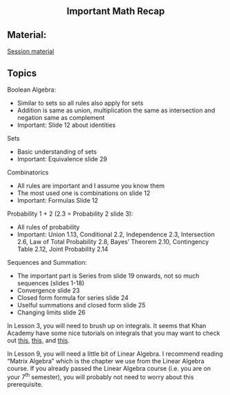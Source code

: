 <h2 align="center">Important Math Recap</h2>

## Material:

[Session material](https://viaucdk-my.sharepoint.com/:f:/g/personal/rib_viauc_dk/En0s5AGeHABFl6Vb0SaGndwBNjmoxJ3-CbjwXURoX7xScQ?e=fiKF5a)

## Topics

<p>Boolean Algebra:</p>
<ul>
 <li>Similar to sets so all rules also apply for sets</li>
 <li>Addition is same as union, multiplication the same as intersection and negation same as complement</li>
 <li>Important: Slide 12 about identities</li>
</ul>
<p>Sets</p>
<ul>
 <li>Basic understanding of sets</li>
 <li>Important: Equivalence slide 29</li>
</ul>
<p>Combinatorics</p>
<ul>
 <li>All rules are important and I assume you know them</li>
 <li>The most used one is combinations on slide 12</li>
 <li>Important: Formulas Slide 12</li>
</ul>
<p>Probability 1 + 2 (2.3&nbsp;= Probability 2 slide 3):</p>
<ul>
 <li>All rules of probability</li>
 <li>Important: Union 1.13, Conditional 2.2, Independence 2.3, Intersection 2.6, Law of Total Probability 2.8, Bayes’ Theorem 2.10, Contingency Table 2.12, Joint Probability 2.14</li>
</ul>
<p>Sequences and Summation:</p>
<ul>
 <li>The important part is Series from slide 19 onwards, not so much sequences (slides 1-18)</li>
 <li>Convergence slide 23</li>
 <li>Closed form formula for series slide 24</li>
 <li>Uselful summations and closed form slide 25</li>
 <li>Changing limits slide 26</li>
</ul>
<p>In Lesson 3, you will need to brush up on integrals.&nbsp;It seems that Khan Academy have some nice tutorials on integrals that you may want to check out&nbsp;<a target="_blank" href="https://www.khanacademy.org/math/ap-calculus-ab/ab-integration-new/ab-6-7/v/connecting-the-first-and-second-fundamental-theorems-of-calculus">this</a>,&nbsp;<a target="_blank" href="https://www.khanacademy.org/math/ap-calculus-ab/ab-integration-new/ab-6-8b/v/antiderivative-of-x-1">this,</a>&nbsp;and&nbsp;<a target="_blank" href="https://www.khanacademy.org/math/ap-calculus-ab/ab-integration-new/ab-6-8c/v/reverse-power-rule-for-definite-integrals">this</a>.</p>
<p>In Lesson 9, you will need a little bit of Linear Algebra. I recommend reading “Matrix Algebra” which is the chapter we use from the Linear Algebra course. If you already passed&nbsp;the Linear Algebra course (i.e. you are on your 7<sup>th</sup> semester), you will probably not need to worry about this prerequisite.</p>

